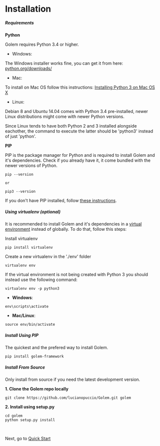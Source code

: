 Installation
==================================================

##### Requirements

**Python**

Golem requires Python 3.4 or higher.

- Windows:

The Windows installer works fine, you can get it from here: [python.org/downloads/](http://www.python.org/downloads/)

- Mac:

To install on Mac OS follow this instructions: [Installing Python 3 on Mac OS X](http://python-guide.readthedocs.io/en/latest/starting/install3/osx/)

- Linux:

Debian 8 and Ubuntu 14.04 comes with Python 3.4 pre-installed, newer Linux distributions might come with newer Python versions. 

Since Linux tends to have both Python 2 and 3 installed alongside eachother, the command to execute the latter should be 'python3' instead of just 'python'.

**PIP**

PIP is the package manager for Python and is required to install Golem and it's dependencies. Check if you already have it, it come bundled with the newer versions of Python.

```
pip --version

or

pip3 --version
```

If you don't have PIP installed, follow [these instructions](https://pip.pypa.io/en/stable/installing/).


##### Using virtualenv (optional)

It is recommended to install Golem and it's dependencies in a [virtual environment](http://www.virtualenv.org/en/latest/) instead of globally. To do that, follow this steps:

Install virtualenv

```
pip install virtualenv
```

Create a new virtualenv in the './env' folder

```
virtualenv env
```

If the virtual environment is not being created with Python 3 you should instead use the following command:

```
virtualenv env -p python3
```


- **Windows**:

```
env\scripts\activate
```

- **Mac/Linux**:

```
source env/bin/activate
```

##### Install Using PIP

The quickest and the prefered way to install Golem.

```
pip install golem-framework
```


##### Install From Source

Only install from source if you need the latest development version.

**1. Clone the Golem repo locally**

```
git clone https://github.com/lucianopuccio/Golem.git golem
```

**2. Install using setup.py**

```
cd golem
python setup.py install
```

<br>

Next, go to [Quick Start](quick-start.html)